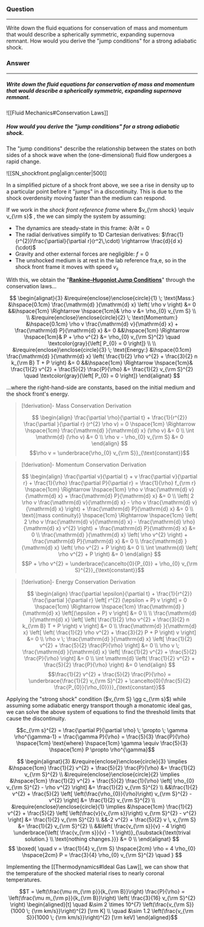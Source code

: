 ### Question
---
Write down the fluid equations for conservation of mass and momentum that would describe a spherically symmetric, expanding supernova remnant. How would you derive the "jump conditions" for a strong adiabatic shock.

### Answer
---
##### Write down the fluid equations for conservation of mass and momentum that would describe a spherically symmetric, expanding supernova remnant. 

![[Fluid Mechanics#Conservation Laws]]

##### How would you derive the "jump conditions" for a strong adiabatic shock.

The "jump conditions" describe the relationship between the states on both sides of a shock wave when the (one-dimensional) fluid flow undergoes a rapid change.

![[SN_shockfront.png|align:center|500]]


In a simplified picture of a shock front above, we see a rise in density up to a particular point before it "jumps" in a discontinuity. This is due to the shock overdensity moving faster than the medium can respond.

If we work in the *shock front reference frame* where $v_{\rm shock} \equiv v_{\rm s}$ , the we can simply the system by assuming:
- The dynamics are steady-state in this frame: $\partial/\partial t = 0$
- The radial derivatives simplify to 1D Cartesian derivatives: $\frac{1}{r^{2}}\frac{\partial}{\partial r}(r^2\,\cdot) \rightarrow \frac{d}{d x}(\cdot)$ 
- Gravity and other external forces are negligible: $f = 0$
- The unshocked medium is at rest in the lab reference fra,e, so in the shock front frame it moves with speed $v_{s}$ 

With this, we obtain the "[**Rankine–Hugoniot Jump Conditions**](https://en.wikipedia.org/wiki/Rankine%E2%80%93Hugoniot_conditions)" through the conservation laws...

$$
\begin{alignat}{3}
	&\require{enclose}\enclose{circle}{1} \; \text{Mass:} &\hspace{0.1cm} \frac{\mathrm{d} }{\mathrm{d} x} \left( \rho v \right) &= 0 &&\hspace{1cm} \Rightarrow \hspace{1cm}& \rho v &= \rho_{0} v_{\rm S} \\
	\\
	&\require{enclose}\enclose{circle}{2} \; \text{Momentum:} &\hspace{0.1cm} \rho v \frac{\mathrm{d} v}{\mathrm{d} x} + \frac{\mathrm{d} P}{\mathrm{d} x} &= 0 &&\hspace{1cm} \Rightarrow \hspace{1cm}& P + \rho v^{2} &= \rho_{0} v_{\rm S}^{2} \quad \textcolor{gray}{\left[ P_{0} = 0 \right]} \\
	\\
	&\require{enclose}\enclose{circle}{3} \; \text{Energy:} &\hspace{0.1cm} \frac{\mathrm{d} }{\mathrm{d} x} \left( \frac{1}{2} \rho v^{2} + \frac{3}{2} n k_{\rm B} T + P \right) &= 0 &&\hspace{1cm} \Rightarrow \hspace{1cm}& \frac{1}{2} v^{2} + \frac{5}{2} \frac{P}{\rho} &= \frac{1}{2} v_{\rm S}^{2} \quad \textcolor{gray}{\left[ P_{0} = 0 \right]}
\end{alignat}
$$

...where the right-hand-side are constants, based on the initial medium and the shock front's energy.

> [!derivation]- Mass Conservation Derivation
> 
> $$
> \begin{align}
> 	\frac{\partial \rho}{\partial t} + \frac{1}{r^{2}} \frac{\partial }{\partial r} (r^{2} \rho v) = 0 \hspace{1cm} \Rightarrow \hspace{1cm} \frac{\mathrm{d} }{\mathrm{d} x} (\rho v) &= 0 \\
> 	\int \mathrm{d} (\rho v) &= 0 \\
> 	\rho v - \rho_{0} v_{\rm S} &= 0
> \end{align}
> $$
> $$\rho v = \underbrace{\rho_{0} v_{\rm S}}_{\text{constant}}$$

> [!derivation]- Momentum Conservation Derivation
> 
> $$
> \begin{align}
> 	\frac{\partial v}{\partial t} + v \frac{\partial v}{\partial r} + \frac{1}{\rho} \frac{\partial P}{\partial r} = \frac{1}{\rho} f_{\rm r} \hspace{1cm} \Rightarrow \hspace{1cm} \rho v \frac{\mathrm{d} v}{\mathrm{d} x} + \frac{\mathrm{d} P}{\mathrm{d} x} &= 0 \\
> 	\left( 2 \rho v \frac{\mathrm{d} v}{\mathrm{d} x} - \rho v \frac{\mathrm{d} v}{\mathrm{d} x} \right) + \frac{\mathrm{d} P}{\mathrm{d} x} &= 0 \\
> 	\text{(mass continuity)} \hspace{1cm} \Rightarrow \hspace{1cm} \left( 2 \rho v \frac{\mathrm{d} v}{\mathrm{d} x} - \frac{\mathrm{d} \rho}{\mathrm{d} x} v^{2} \right) + \frac{\mathrm{d} P}{\mathrm{d} x} &= 0 \\
> 	\frac{\mathrm{d} }{\mathrm{d} x} \left( \rho v^{2}  \right) + \frac{\mathrm{d} P}{\mathrm{d} x} &= 0 \\
> 	\frac{\mathrm{d} }{\mathrm{d} x} \left( \rho v^{2} + P \right) &= 0 \\
> 	\int \mathrm{d} \left( \rho v^{2} + P \right) &= 0
> \end{align}
> $$
> $$P + \rho v^{2} = \underbrace{\cancelto{0}{P_{0}} + \rho_{0} v_{\rm S}^{2}}_{\text{constant}}$$

> [!derivation]- Energy Conservation Derivation
> 
> $$
> \begin{align}
> 	\frac{\partial \epsilon}{\partial t} + \frac{1}{r^{2}} \frac{\partial }{\partial r} \left[ r^{2} (\epsilon + P) v \right] = 0 \hspace{1cm} \Rightarrow \hspace{1cm} \frac{\mathrm{d} }{\mathrm{d} x} \left[(\epsilon + P) v \right] &= 0 \\
> 	\\
> 	\frac{\mathrm{d} }{\mathrm{d} x} \left[ \left( \frac{1}{2} \rho v^{2} + \frac{3}{2} n k_{\rm B} T + P \right) v \right] &= 0 \\
> 	\frac{\mathrm{d} }{\mathrm{d} x} \left[ \left( \frac{1}{2} \rho v^{2} + \frac{3}{2} P + P \right) v \right] &= 0 \\
> 	\rho v \; \frac{\mathrm{d} }{\mathrm{d} x} \left[ \frac{1}{2} v^{2} + \frac{5}{2} \frac{P}{\rho} \right] &= 0 \\
> 	\rho v \; \frac{\mathrm{d} }{\mathrm{d} x} \left[ \frac{1}{2} v^{2} + \frac{5}{2} \frac{P}{\rho} \right] &= 0 \\
> 	\int \mathrm{d} \left( \frac{1}{2} v^{2} + \frac{5}{2} \frac{P}{\rho} \right) &= 0
> \end{align}
> $$
> $$\frac{1}{2} v^{2} + \frac{5}{2} \frac{P}{\rho} = \underbrace{\frac{1}{2} v_{\rm S}^{2} + \cancelto{0}{\frac{5}{2} \frac{P_{0}}{\rho_{0}}}}_{\text{constant}}$$

Applying the "strong shock" condition ($v_{\rm S} \gg c_{\rm s}$) while assuming some adiabatic energy transport though a monatomic ideal gas, we can solve the above system of equations to find the threshold limits that cause the discontinuity.

$$c_{\rm s}^{2} = \frac{\partial P}{\partial \rho} \; \propto \; \gamma \rho^{\gamma-1} = \frac{\gamma P}{\rho} = \frac{5}{3} \frac{P}{\rho} \hspace{1cm} \text{where} \hspace{1cm} \gamma \equiv \frac{5}{3} \hspace{1cm} P \propto \rho^{\gamma}$$

$$
\begin{alignat}{3}
	&\require{enclose}\enclose{circle}{3} \implies &\hspace{1cm} \frac{1}{2} v^{2} + \frac{5}{2} \frac{P}{\rho} &= \frac{1}{2} v_{\rm S}^{2} \\
	&\require{enclose}\enclose{circle}{2} \implies &\hspace{1cm} \frac{1}{2} v^{2} + \frac{5}{2} \frac{1}{\rho} \left[ \rho_{0} v_{\rm S}^{2} - \rho v^{2} \right] &= \frac{1}{2} v_{\rm S}^{2} \\
	&&\frac{1}{2} v^{2} + \frac{5}{2} \left[ \left(\frac{\rho_{0}}{\rho}\right) v_{\rm S}^{2} - v^{2} \right] &= \frac{1}{2} v_{\rm S}^{2} \\
	&\require{enclose}\enclose{circle}{1} \implies &\hspace{1cm} \frac{1}{2} v^{2} + \frac{5}{2} \left[ \left(\frac{v}{v_{\rm s}}\right) v_{\rm S}^{2} - v^{2} \right] &= \frac{1}{2} v_{\rm S}^{2} \\
	&&-2 v^{2} + \frac{5}{2} v \, v_{\rm S} &= \frac{1}{2} v_{\rm S}^{2} \\
	&&\left( \frac{v_{\rm s}}{v} - 4 \right) \underbrace{\left( \frac{v_{\rm s}}{v} - 1 \right)}_{\substack{\text{trival solution.} \\ \text{nothing changes.}}} &= 0 \\
\end{alignat}
$$
$$
\boxed{ \quad 
v = \frac{1}{4} v_{\rm S}
\hspace{2cm}
\rho = 4 \rho_{0}
\hspace{2cm}
P = \frac{3}{4} \rho_{0} v_{\rm S}^{2}
\quad }
$$

Implementing the [[Thermodynamics#Ideal Gas Law]], we can show that the temperature of the shocked material rises to nearly coronal temperatures.

$$T = \left(\frac{\mu m_{\rm p}}{k_{\rm B}}\right) \frac{P}{\rho} = \left(\frac{\mu m_{\rm p}}{k_{\rm B}}\right) \left( \frac{3}{16} v_{\rm S}^{2} \right) 
\begin{aligned}[t]
	\quad &\sim 2 \times 10^{7} \left(\frac{v_{\rm S}}{1000 \; {\rm km/s}}\right)^{2} [\rm K] \\
	\quad &\sim 1.2 \left(\frac{v_{\rm S}}{1000 \; {\rm km/s}}\right)^{2} [\rm keV]
\end{aligned}$$